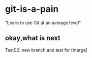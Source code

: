 # git-is-a-pain

"Learn to use Git at an average level"

## okay,what is next

Test02: new branch,and test for [merge]

